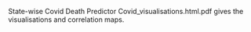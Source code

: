State-wise Covid Death Predictor 
Covid_visualisations.html.pdf gives the visualisations and correlation maps.
